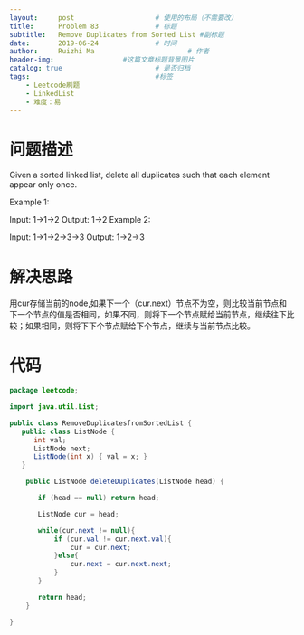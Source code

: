 ```yaml
---
layout:     post   				    # 使用的布局（不需要改）
title:      Problem 83				# 标题 
subtitle:   Remove Duplicates from Sorted List #副标题
date:       2019-06-24				# 时间
author:     Ruizhi Ma 						# 作者
header-img:              	#这篇文章标题背景图片
catalog: true 						# 是否归档
tags:								#标签
    - Leetcode刷题
    - LinkedList
    - 难度：易
---
```

# 问题描述
Given a sorted linked list, delete all duplicates such that each element appear only once.

Example 1:

Input: 1->1->2
Output: 1->2
Example 2:

Input: 1->1->2->3->3
Output: 1->2->3

# 解决思路
用cur存储当前的node,如果下一个（cur.next）节点不为空，则比较当前节点和下一个节点的值是否相同，如果不同，则将下一个节点赋给当前节点，继续往下比较；如果相同，则将下下个节点赋给下个节点，继续与当前节点比较。

# 代码
```java
package leetcode;

import java.util.List;

public class RemoveDuplicatesfromSortedList {
   public class ListNode {
      int val;
      ListNode next;
      ListNode(int x) { val = x; }
   }

    public ListNode deleteDuplicates(ListNode head) {

       if (head == null) return head;

       ListNode cur = head;

       while(cur.next != null){
           if (cur.val != cur.next.val){
               cur = cur.next;
           }else{
               cur.next = cur.next.next;
           }
       }

       return head;
    }

}

```